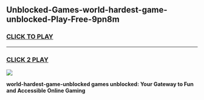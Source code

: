 
## Unblocked-Games-world-hardest-game-unblocked-Play-Free-9pn8m
<h3>
<a href="https://premium76.site?title=world-hardest-game-unblocked&ref=17A">CLICK TO PLAY</a></h3>
<hr>

<h3>
<a href="https://premium76.site?title=world-hardest-game-unblocked&ref=17A">CLICK 2 PLAY</a>
  
</h3>

<a href="https://premium76.site?title=world-hardest-game-unblocked&ref=17A"><img src="https://clearcache.store/games.png"></a>


**world-hardest-game-unblocked games unblocked: Your Gateway to Fun and Accessible Online Gaming**
